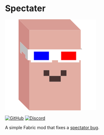 # Spectater

![](https://github.com/LazuriteMC/Spectater/blob/main/src/main/resources/assets/spectater/icon.png?raw=true)

[![GitHub](https://img.shields.io/github/license/LazuriteMC/Spectater?color=A31F34&label=License&labelColor=8A8B8C)](https://github.com/LazuriteMC/Spectater/blob/main/LICENSE)
[![Discord](https://img.shields.io/discord/719662192601071747?color=7289DA&label=Discord&labelColor=2C2F33&logo=Discord)](https://discord.gg/NNPPHN7b3P)

A simple Fabric mod that fixes a [spectator bug](https://bugs.mojang.com/browse/MC-148993).
